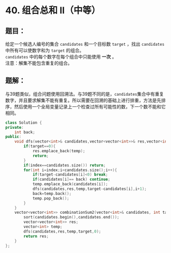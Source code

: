 # 40. 组合总和 II（中等）
## 题目：
给定一个候选人编号的集合 `candidates` 和一个目标数 `target` ，找出 `candidates` 中所有可以使数字和为 `target` 的组合。\
`candidates` 中的每个数字在每个组合中只能使用 **一次** 。\
注意：解集不能包含重复的组合。
## 题解：
与39题类似，组合问题使用回溯法。与39题不同的是，`candidates`集合中有重复数字，并且要求解集不能有重复。所以需要在回溯的基础上进行排重，方法是先排序，然后使用一个全局变量记录上一个检查过所有可能性的数，下一个数不能和它相同。
```c++
class Solution {
private:
    int back;
public:
    void dfs(vector<int>& candidates,vector<vector<int>>& res,vector<int>& temp,int target,int index){
        if(target==0){
            res.emplace_back(temp);
            return;
        }
        if(index==candidates.size()) return;
        for(int i=index;i<candidates.size();i++){
            if(target-candidates[i]<0) break;
            if(candidates[i]== back) continue;
            temp.emplace_back(candidates[i]);
            dfs(candidates,res,temp,target-candidates[i],i+1);
            back=temp.back();
            temp.pop_back();
        }
    }
    vector<vector<int>> combinationSum2(vector<int>& candidates, int target) {
        sort(candidates.begin(),candidates.end());
        vector<vector<int>> res;
        vector<int> temp;
        dfs(candidates,res,temp,target,0);
        return res;
    }
};
```
